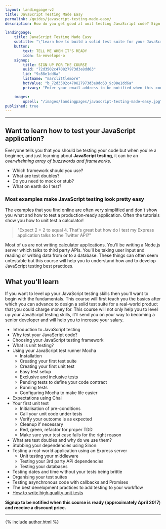 ```yaml
---
layout: landingpage-v2
title: JavaScript Testing Made Easy
permalink: /guides/javascript-testing-made-easy/
description: How do you get good at unit testing JavaScript code? Sign up for this course to find out

landingpage:
    title: JavaScript Testing Made Easy
    subtitle: "\"Learn how to build a solid test suite for your JavaScript or Node.js application with these valuable developer skills.\""
    button:
        text: TELL ME WHEN IT'S READY
        icon: fa-envelope-o
    signup:
        title: SIGN UP FOR THE COURSE
        uuid: "72d3502c470827973d3e8dd63"
        lid: "9c88e1dd6a"
        listname: "marclittlemore"
        botValue: "b_72d3502c470827973d3e8dd63_9c88e1dd6a"
        privacy: "Enter your email address to be notified when this course is ready and to <strong>receive a discount price</strong>. We hate spam as much as you do. Your email will only be used to tell you when the course is ready and to send you some free JavaScript testing resources."

    images:
        upsell: "/images/landingpages/javascript-testing-made-easy.jpg"
published: true
---
```


***

## Want to learn how to test your JavaScript application?

Everyone tells you that you should be testing your code but when you're a beginner, and just learning about **JavaScript testing**, it can be an *overwhelming array of buzzwords and frameworks*.

* Which framework should you use?
* What are test doubles?
* Do you need to mock or stub?
* What on earth do I test?

### Most examples make JavaScript testing look pretty easy

The examples that you find online are often very simplified and don't show you what and how to test a production-ready application. Often the tutorials show you how to unit test a calculator!

> "Expect 2 + 2 to equal 4. That's great but how do I test my Express application talks to the Twitter API?"

Most of us are not writing calculator applications. You'll be writing a Node.js server which talks to third party APIs. You'll be taking user input and reading or writing data from or to a database. These things can often seem untestable but <span class="highlight">this course will help you to understand how and to develop JavaScript testing best practices</span>.

## What you’ll learn

If you want to level up your JavaScript testing skills then you'll want to begin with the fundamentals. This course will first teach you the basics after which you can advance to design a solid test suite for a real-world product that you could charge money for. This course will not only help you to level up your JavaScript testing skills, <span class="highlight">it'll send you on your way to becoming a senior developer and will help you to increase your salary</span>.

* Introduction to JavaScript testing
* Why test your JavaScript code?
* Choosing your JavaScript testing framework
* What is unit testing?
* Using your JavaScript test runner Mocha
  * Installation
  * Creating your first test suite
  * Creating your first unit test
  * Easy test setup
  * Exclusive and inclusive tests
  * Pending tests to define your code contract
  * Running tests
  * Configuring Mocha to make life easier
* Expectations using Chai
* Your first unit test
  * Initialisation of pre-conditions
  * Call your unit code under tests
  * Verify your outcome is as expected
  * Cleanup if necessary
  * Red, green, refactor for proper TDD
  * Make sure your test case fails for the right reason
* What are test doubles and why do we use them?
* Stubbing your dependencies using Sinon
* Testing a real-world application using an Express server
  * Unit testing your middleware
  * Testing your 3rd party API dependencies
  * Testing your databases
* Testing dates and time without your tests being brittle
* Organising your test suites
* Testing asynchronous code with callbacks and Promises
* The best development practices to add testing to your workflow
* [How to write high quality unit tests](http://www.marclittlemore.com/how-to-write-high-quality-unit-tests/)

**Signup to be notified when this course is ready (approximately April 2017) and receive a discount price.**

***

{% include author.html %}